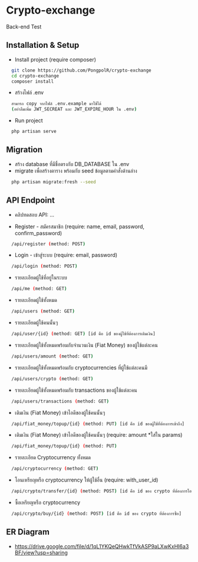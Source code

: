 # Crypto-exchange

Back-end Test

## Installation & Setup

- Install project (require composer)

```bash
  git clone https://github.com/PongpolR/crypto-exchange
  cd crypto-exchange
  composer install
```

- สร้างไฟล์ .env
```bash
  สามารถ copy จากไฟล์ .env.example มาใช้ได้
  (อย่าลืมเพิ่ม JWT_SECREAT และ JWT_EXPIRE_HOUR ใน .env)
```

- Run project

```bash
  php artisan serve
```

## Migration
- สร้าง database ที่มีชื่อตรงกับ DB_DATABASE ใน .env
- migrate เพื่อสร้างตาราง พร้อมกับ seed ข้อมูลตามคำสั่งด้านล่าง
```bash
  php artisan migrate:fresh --seed
```

## API Endpoint
 - คลิปทดสอบ API: ...

- Register - สมัครสมาชิก (require: name, email, password, confirm_password)
```bash
  /api/register (method: POST)
```
- Login - เข้าสู่ระบบ (require: email, password)
```bash
  /api/login (method: POST)
```
- รายละเอียดผู้ใช้ที่อยู่ในระบบ
```bash
  /api/me (method: GET)
```
- รายละเอียดผู้ใช้ทั้งหมด
```bash
  /api/users (method: GET)
```
- รายละเอียดผู้ใช้คนนั้นๆ
```bash
  /api/user/{id} (method: GET) [id คือ id ของผู้ใช้ที่ต้องการเติมเงิน]
```
- รายละเอียดผู้ใช้ทั้งหมดพร้อมกับจำนวนเงิน (Fiat Money) ของผู้ใช้แต่ละคน
```bash
  /api/users/amount (method: GET)
```
- รายละเอียดผู้ใช้ทั้งหมดพร้อมกับ cryptocurrencies ที่ผู้ใช้แต่ละคนมี
```bash
  /api/users/crypto (method: GET)
```
- รายละเอียดผู้ใช้ทั้งหมดพร้อมกับ transactions ของผู้ใช้แต่ละคน
```bash
  /api/users/transactions (method: GET)
```
- เติมเงิน (Fiat Money) เข้าไอดีของผู้ใช้คนนั้นๆ
```bash
  /api/fiat_money/topup/{id} (method: PUT) [id คือ id ของผู้ใช้ที่ต้องการเข้าถึง]
```
- เติมเงิน (Fiat Money) เข้าไอดีของผู้ใช้คนนั้นๆ (require: amount *ใส่ใน params)
```bash
  /api/fiat_money/topup/{id} (method: PUT)
```
- รายละเอียด Cryptocurrency ทั้งหมด
```bash
  /api/cryptocurrency (method: GET)
```
- โอนเหรียญหรือ cryptocurrency ให้ผู้ใช้อื่น (require: with_user_id)
```bash
  /api/crypto/transfer/{id} (method: POST) [id คือ id ของ crypto ที่ต้องการโอน]
```
- ซื้อเหรียญหรือ cryptocurrency 
```bash
  /api/crypto/buy/{id} (method: POST) [id คือ id ของ crypto ที่ต้องการซื้อ]
```

## ER Diagram
- https://drive.google.com/file/d/1qL1YKQeQHwkTfVkASP9aLXwKxHI6a3BF/view?usp=sharing
